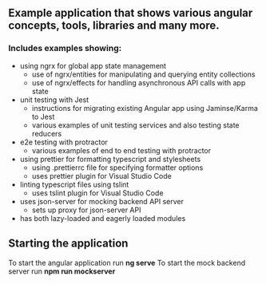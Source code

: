 ## Example application that shows various angular concepts, tools, libraries and many more.

### Includes examples showing:

- using ngrx for global app state management
  - use of ngrx/entities for manipulating and querying entity collections
  - use of ngrx/effects for handling asynchronous API calls with app state
- unit testing with Jest
  - instructions for migrating existing Angular app using Jaminse/Karma to Jest
  - various examples of unit testing services and also testing state reducers
- e2e testing with protractor
  - various examples of end to end testing with protractor
- using prettier for formatting typescript and stylesheets
  - using .prettierrc file for specifying formatter options
  - uses prettier plugin for Visual Studio Code
- linting typescript files using tslint
  - uses tslint plugin for Visual Studio Code
- uses json-server for mocking backend API server
  - sets up proxy for json-server API
- has both lazy-loaded and eagerly loaded modules

## Starting the application

To start the angular application run **ng serve**
To start the mock backend server run **npm run mockserver**
